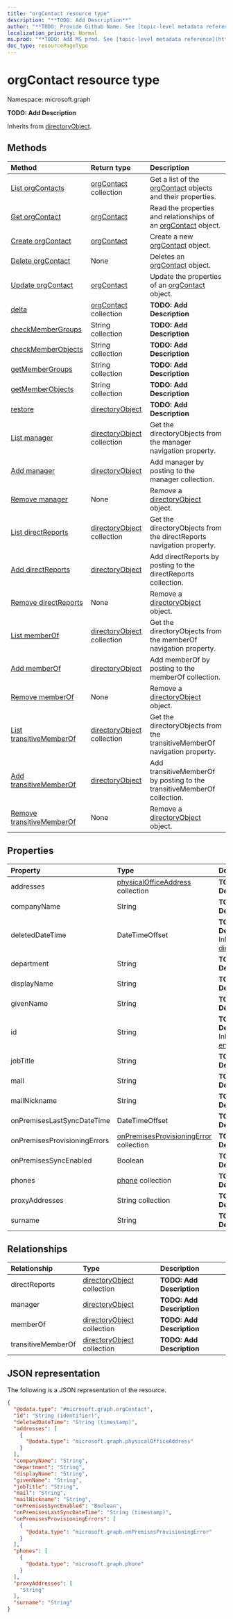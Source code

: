 ```yaml
---
title: "orgContact resource type"
description: "**TODO: Add Description**"
author: "**TODO: Provide Github Name. See [topic-level metadata reference](https://msgo.azurewebsites.net/add/document/guidelines/metadata.html#topic-level-metadata)**"
localization_priority: Normal
ms.prod: "**TODO: Add MS prod. See [topic-level metadata reference](https://msgo.azurewebsites.net/add/document/guidelines/metadata.html#topic-level-metadata)**"
doc_type: resourcePageType
---
```


# orgContact resource type


Namespace: microsoft.graph

**TODO: Add Description**


Inherits from [directoryObject](../resources/directoryobject.md).

## Methods
|Method|Return type|Description|
|:---|:---|:---|
|[List orgContacts](../api/orgcontact-list.md)|[orgContact](../resources/orgcontact.md) collection|Get a list of the [orgContact](../resources/orgcontact.md) objects and their properties.|
|[Get orgContact](../api/orgcontact-get.md)|[orgContact](../resources/orgcontact.md)|Read the properties and relationships of an [orgContact](../resources/orgcontact.md) object.|
|[Create orgContact](../api/orgcontact-post-contacts.md)|[orgContact](../resources/orgcontact.md)|Create a new [orgContact](../resources/orgcontact.md) object.|
|[Delete orgContact](../api/orgcontact-delete.md)|None|Deletes an [orgContact](../resources/orgcontact.md) object.|
|[Update orgContact](../api/orgcontact-update.md)|[orgContact](../resources/orgcontact.md)|Update the properties of an [orgContact](../resources/orgcontact.md) object.|
|[delta](../api/orgcontact-delta.md)|[orgContact](../resources/orgcontact.md) collection|**TODO: Add Description**|
|[checkMemberGroups](../api/orgcontact-checkmembergroups.md)|String collection|**TODO: Add Description**|
|[checkMemberObjects](../api/orgcontact-checkmemberobjects.md)|String collection|**TODO: Add Description**|
|[getMemberGroups](../api/orgcontact-getmembergroups.md)|String collection|**TODO: Add Description**|
|[getMemberObjects](../api/orgcontact-getmemberobjects.md)|String collection|**TODO: Add Description**|
|[restore](../api/orgcontact-restore.md)|[directoryObject](../resources/directoryobject.md)|**TODO: Add Description**|
|[List manager](../api/orgcontact-list-manager.md)|[directoryObject](../resources/directoryobject.md) collection|Get the directoryObjects from the manager navigation property.|
|[Add manager](../api/orgcontact-post-manager.md)|[directoryObject](../resources/directoryobject.md)|Add manager by posting to the manager collection.|
|[Remove manager](../api/orgcontact-delete-manager.md)|None|Remove a [directoryObject](../resources/directoryobject.md) object.|
|[List directReports](../api/orgcontact-list-directreports.md)|[directoryObject](../resources/directoryobject.md) collection|Get the directoryObjects from the directReports navigation property.|
|[Add directReports](../api/orgcontact-post-directreports.md)|[directoryObject](../resources/directoryobject.md)|Add directReports by posting to the directReports collection.|
|[Remove directReports](../api/orgcontact-delete-directreports.md)|None|Remove a [directoryObject](../resources/directoryobject.md) object.|
|[List memberOf](../api/orgcontact-list-memberof.md)|[directoryObject](../resources/directoryobject.md) collection|Get the directoryObjects from the memberOf navigation property.|
|[Add memberOf](../api/orgcontact-post-memberof.md)|[directoryObject](../resources/directoryobject.md)|Add memberOf by posting to the memberOf collection.|
|[Remove memberOf](../api/orgcontact-delete-memberof.md)|None|Remove a [directoryObject](../resources/directoryobject.md) object.|
|[List transitiveMemberOf](../api/orgcontact-list-transitivememberof.md)|[directoryObject](../resources/directoryobject.md) collection|Get the directoryObjects from the transitiveMemberOf navigation property.|
|[Add transitiveMemberOf](../api/orgcontact-post-transitivememberof.md)|[directoryObject](../resources/directoryobject.md)|Add transitiveMemberOf by posting to the transitiveMemberOf collection.|
|[Remove transitiveMemberOf](../api/orgcontact-delete-transitivememberof.md)|None|Remove a [directoryObject](../resources/directoryobject.md) object.|

## Properties
|Property|Type|Description|
|:---|:---|:---|
|addresses|[physicalOfficeAddress](../resources/physicalofficeaddress.md) collection|**TODO: Add Description**|
|companyName|String|**TODO: Add Description**|
|deletedDateTime|DateTimeOffset|**TODO: Add Description** Inherited from [directoryObject](../resources/directoryobject.md)|
|department|String|**TODO: Add Description**|
|displayName|String|**TODO: Add Description**|
|givenName|String|**TODO: Add Description**|
|id|String|**TODO: Add Description** Inherited from [entity](../resources/entity.md)|
|jobTitle|String|**TODO: Add Description**|
|mail|String|**TODO: Add Description**|
|mailNickname|String|**TODO: Add Description**|
|onPremisesLastSyncDateTime|DateTimeOffset|**TODO: Add Description**|
|onPremisesProvisioningErrors|[onPremisesProvisioningError](../resources/onpremisesprovisioningerror.md) collection|**TODO: Add Description**|
|onPremisesSyncEnabled|Boolean|**TODO: Add Description**|
|phones|[phone](../resources/phone.md) collection|**TODO: Add Description**|
|proxyAddresses|String collection|**TODO: Add Description**|
|surname|String|**TODO: Add Description**|

## Relationships
|Relationship|Type|Description|
|:---|:---|:---|
|directReports|[directoryObject](../resources/directoryobject.md) collection|**TODO: Add Description**|
|manager|[directoryObject](../resources/directoryobject.md)|**TODO: Add Description**|
|memberOf|[directoryObject](../resources/directoryobject.md) collection|**TODO: Add Description**|
|transitiveMemberOf|[directoryObject](../resources/directoryobject.md) collection|**TODO: Add Description**|

## JSON representation
The following is a JSON representation of the resource.
<!-- {
  "blockType": "resource",
  "keyProperty": "id",
  "@odata.type": "microsoft.graph.orgContact",
  "baseType": "microsoft.graph.directoryObject",
  "openType": true
}
-->
``` json
{
  "@odata.type": "#microsoft.graph.orgContact",
  "id": "String (identifier)",
  "deletedDateTime": "String (timestamp)",
  "addresses": [
    {
      "@odata.type": "microsoft.graph.physicalOfficeAddress"
    }
  ],
  "companyName": "String",
  "department": "String",
  "displayName": "String",
  "givenName": "String",
  "jobTitle": "String",
  "mail": "String",
  "mailNickname": "String",
  "onPremisesSyncEnabled": "Boolean",
  "onPremisesLastSyncDateTime": "String (timestamp)",
  "onPremisesProvisioningErrors": [
    {
      "@odata.type": "microsoft.graph.onPremisesProvisioningError"
    }
  ],
  "phones": [
    {
      "@odata.type": "microsoft.graph.phone"
    }
  ],
  "proxyAddresses": [
    "String"
  ],
  "surname": "String"
}
```

